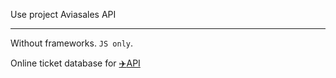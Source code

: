 Use project Aviasales API
___
Without frameworks. `JS only`.

Online ticket database for [:airplane:API](https://www.aviasales.ru/API) 